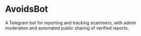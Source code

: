 # AvoidsBot
A Telegram bot for reporting and tracking scammers, with admin moderation and automated public sharing of verified reports.
